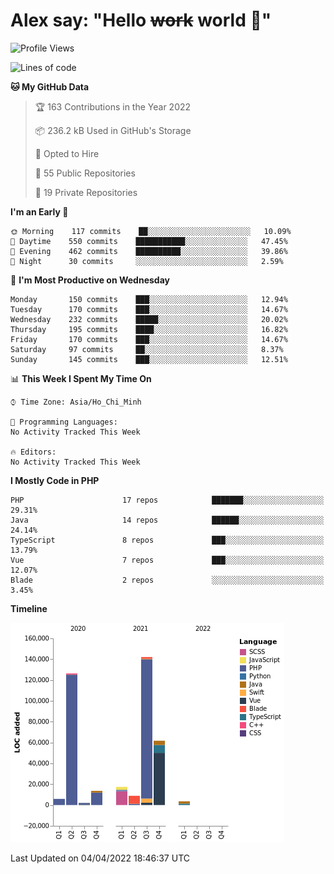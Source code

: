 # Alex say: "Hello ~~work~~ world 🐾"

<!--START_SECTION:waka-->
![Profile Views](http://img.shields.io/badge/Profile%20Views-2-blue)

![Lines of code](https://img.shields.io/badge/From%20Hello%20World%20I%27ve%20Written-382%20Thousand%20lines%20of%20code-blue)

**🐱 My GitHub Data** 

> 🏆 163 Contributions in the Year 2022
 > 
> 📦 236.2 kB Used in GitHub's Storage 
 > 
> 💼 Opted to Hire
 > 
> 📜 55 Public Repositories 
 > 
> 🔑 19 Private Repositories  
 > 
**I'm an Early 🐤** 

```text
🌞 Morning    117 commits    ██░░░░░░░░░░░░░░░░░░░░░░░   10.09% 
🌆 Daytime    550 commits    ███████████░░░░░░░░░░░░░░   47.45% 
🌃 Evening    462 commits    ██████████░░░░░░░░░░░░░░░   39.86% 
🌙 Night      30 commits     ░░░░░░░░░░░░░░░░░░░░░░░░░   2.59%

```
📅 **I'm Most Productive on Wednesday** 

```text
Monday       150 commits    ███░░░░░░░░░░░░░░░░░░░░░░   12.94% 
Tuesday      170 commits    ███░░░░░░░░░░░░░░░░░░░░░░   14.67% 
Wednesday    232 commits    █████░░░░░░░░░░░░░░░░░░░░   20.02% 
Thursday     195 commits    ████░░░░░░░░░░░░░░░░░░░░░   16.82% 
Friday       170 commits    ███░░░░░░░░░░░░░░░░░░░░░░   14.67% 
Saturday     97 commits     ██░░░░░░░░░░░░░░░░░░░░░░░   8.37% 
Sunday       145 commits    ███░░░░░░░░░░░░░░░░░░░░░░   12.51%

```


📊 **This Week I Spent My Time On** 

```text
⌚︎ Time Zone: Asia/Ho_Chi_Minh

💬 Programming Languages: 
No Activity Tracked This Week

🔥 Editors: 
No Activity Tracked This Week

```

**I Mostly Code in PHP** 

```text
PHP                      17 repos            ███████░░░░░░░░░░░░░░░░░░   29.31% 
Java                     14 repos            ██████░░░░░░░░░░░░░░░░░░░   24.14% 
TypeScript               8 repos             ███░░░░░░░░░░░░░░░░░░░░░░   13.79% 
Vue                      7 repos             ███░░░░░░░░░░░░░░░░░░░░░░   12.07% 
Blade                    2 repos             ░░░░░░░░░░░░░░░░░░░░░░░░░   3.45%

```


**Timeline**

![Chart not found](https://raw.githubusercontent.com/alexzvn/alexzvn/main/charts/bar_graph.png) 


 Last Updated on 04/04/2022 18:46:37 UTC
<!--END_SECTION:waka-->
